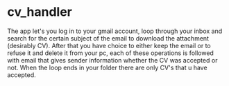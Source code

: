 # cv_handler
The app let's you log in to your gmail account, loop through your inbox and search for the certain subject of the email to download the attachment (desirably CV). After that you have choice to either keep the email or to refuse it and delete it from your pc, each of these operations is followed with email that gives sender information whether the CV was accepted or not. When the loop ends in your folder there are only CV's that u have accepted.
